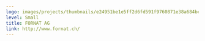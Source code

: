 ```yaml
---
logo: images/projects/thumbnails/e24951be1e5ff2d6fd591f9760871e38a684bed0.png.150x50_q85.png
level: Small
title: FORNAT AG
link: http://www.fornat.ch/
---
```

